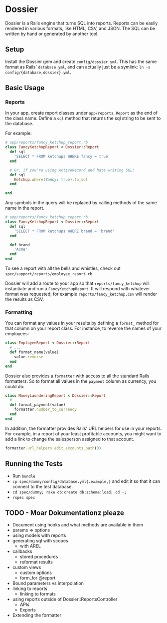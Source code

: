 # Dossier

Dossier is a Rails engine that turns SQL into reports. Reports can be easily rendered in various formats, like HTML, CSV, and JSON. The SQL can be written by hand or generated by another tool.

## Setup

Install the Dossier gem and create `config/dossier.yml`. This has the same format as Rails' `database.yml`, and can actually just be a symlink: `ln -s config/{database,dossier}.yml`.

## Basic Usage

### Reports

In your app, create report classes under `app/reports`, `Report` as the end of the class name. Define a `sql` method that returns the sql string to be sent to the database. 


For example:

```ruby
# app/reports/fancy_ketchup_report.rb
class FancyKetchupReport < Dossier::Report
  def sql 
    'SELECT * FROM ketchups WHERE fancy = true'
  end

  # Or, if you're using ActiveRecord and hate writing SQL:
  def sql 
    Ketchup.where(fancy: true).to_sql
  end

end
```

Any symbols in the query will be replaced by calling methods of the same name in the report.
  
```ruby
# app/reports/fancy_ketchup_report.rb
class FancyKetchupReport < Dossier::Report
  def sql
    'SELECT * FROM ketchups WHERE brand = :brand'
  end

  def brand
    'Acme'
  end
end
```

To see a report with all the bells and whistles, check out `spec/support/reports/employee_report.rb`.

Dossier will add a route to your app so that `reports/fancy_ketchup` will instantiate and run a `FancyKetchupReport`. It will respond with whatever format was requested; for example `reports/fancy_ketchup.csv` will render the results as CSV.

### Formatting

You can format any values in your results by defining a `format_` method for that column on your report class. For instance, to reverse the names of your employees:

```ruby
class EmployeeReport < Dossier::Report
  # ...
  def format_name(value)
    value.reverse
  end
end
```

Dossier also provides a `formatter` with access to all the standard Rails formatters. So to format all values in the `payment` column as currency, you could do:

```ruby
class MoneyLaunderingReport < Dossier::Report
  #...
  def format_payment(value)
    formatter.number_to_currency
  end
end
```

In addition, the formatter provides Rails' URL helpers for use in your reports. For example, in a report of your least profitable accounts, you might want to add a link to change the salesperson assigned to that account.

```ruby
formatter.url_helpers.edit_accounts_path(3)
```

## Running the Tests

- Run `bundle`
- `cp spec/dummy/config/database.yml{.example,}` and edit it so that it can connect to the test database.
- `cd spec/dummy; rake db:create db:schema:load; cd -;` 
- `rspec spec`

## TODO - Moar Dokumentationz pleaze

- Document using hooks and what methods are available in them
- params => options
- using models with reports
- generating sql with scopes
  - with AREL
- callbacks
  - stored procedures
  - reformat results
- custom views
  - custom options
  - form_for @report
- Bound parameters vs interpolation
- linking to reports
  - linking to formats
- using reports outside of Dossier::ReportsController
  - APIs
  - Exports
- Extending the formatter
